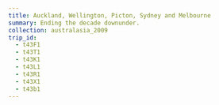 ```yaml
---
title: Auckland, Wellington, Picton, Sydney and Melbourne
summary: Ending the decade downunder.
collection: australasia_2009
trip_id:
  - t43F1
  - t43T1
  - t43K1
  - t43L1
  - t43R1
  - t43X1
  - t43b1
---
```

